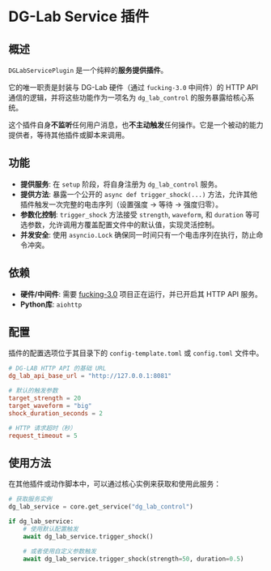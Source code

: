 # DG-Lab Service 插件

## 概述

`DGLabServicePlugin` 是一个纯粹的**服务提供插件**。

它的唯一职责是封装与 DG-Lab 硬件（通过 `fucking-3.0` 中间件）的 HTTP API 通信的逻辑，并将这些功能作为一项名为 `dg_lab_control` 的服务暴露给核心系统。

这个插件自身**不监听**任何用户消息，也**不主动触发**任何操作。它是一个被动的能力提供者，等待其他插件或脚本来调用。

## 功能

- **提供服务**: 在 `setup` 阶段，将自身注册为 `dg_lab_control` 服务。
- **提供方法**: 暴露一个公开的 `async def trigger_shock(...)` 方法，允许其他插件触发一次完整的电击序列（设置强度 -> 等待 -> 强度归零）。
- **参数化控制**: `trigger_shock` 方法接受 `strength`, `waveform`, 和 `duration` 等可选参数，允许调用方覆盖配置文件中的默认值，实现灵活控制。
- **并发安全**: 使用 `asyncio.Lock` 确保同一时间只有一个电击序列在执行，防止命令冲突。

## 依赖

- **硬件/中间件**: 需要 [fucking-3.0](https://github.com/zzzzzyc/fucking-3.0) 项目正在运行，并已开启其 HTTP API 服务。
- **Python库**: `aiohttp`

## 配置

插件的配置选项位于其目录下的 `config-template.toml` 或 `config.toml` 文件中。

```toml
# DG-LAB HTTP API 的基础 URL
dg_lab_api_base_url = "http://127.0.0.1:8081" 

# 默认的触发参数
target_strength = 20
target_waveform = "big"
shock_duration_seconds = 2

# HTTP 请求超时（秒）
request_timeout = 5
```

## 使用方法

在其他插件或动作脚本中，可以通过核心实例来获取和使用此服务：

```python
# 获取服务实例
dg_lab_service = core.get_service("dg_lab_control")

if dg_lab_service:
    # 使用默认配置触发
    await dg_lab_service.trigger_shock()

    # 或者使用自定义参数触发
    await dg_lab_service.trigger_shock(strength=50, duration=0.5)
``` 